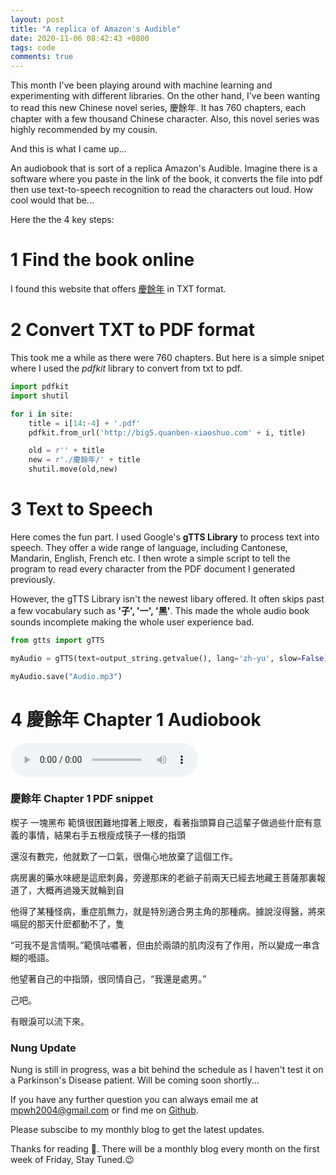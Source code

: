 ```yaml
---
layout: post
title: "A replica of Amazon's Audible"
date: 2020-11-06 08:42:43 +0800
tags: code
comments: true
---
```


This month I've been playing around with machine learning and experimenting with different libraries. On the other hand, I've been wanting to read this new Chinese novel series, 慶餘年. It has 760 chapters, each chapter with a few thousand Chinese character. Also, this novel series was highly recommended by my cousin.

And this is what I came up...

An audiobook that is sort of a replica Amazon's Audible. Imagine there is a software where you paste in the link of the book, it converts the file into pdf then use text-to-speech recognition to read the characters out loud. How cool would that be...

Here the the 4 key steps:

# 1 Find the book online

I found this website that offers [慶餘年](http://big5.quanben-xiaoshuo.com/n/qingyunian/xiazai.html) in TXT format.

# 2 Convert TXT to PDF format

This took me a while as there were 760 chapters. But here is a simple snipet where I used the _pdfkit_ library to convert from txt to pdf.

```python
import pdfkit
import shutil

for i in site:
    title = i[14:-4] + '.pdf'
    pdfkit.from_url('http://big5.quanben-xiaoshuo.com' + i, title)

    old = r'' + title
    new = r'./慶餘年/' + title
    shutil.move(old,new)
```

# 3 Text to Speech

Here comes the fun part. I used Google's **gTTS Library** to process text into speech. They offer a wide range of language, including Cantonese, Mandarin, English, French etc. I then wrote a simple script to tell the program to read every character from the PDF document I generated previously.

However, the gTTS Library isn't the newest libary offered. It often skips past a few vocabulary such as **'⼦', '一', '黑'**. This made the whole audio book sounds incomplete making the whole user experience bad.

```python
from gtts import gTTS

myAudio = gTTS(text=output_string.getvalue(), lang='zh-yu', slow=False)

myAudio.save("Audio.mp3")
```

# 4 慶餘年 Chapter 1 Audiobook

<audio controls>
  <source src="/img/audiobook/Audio.mp3" width='500' type="audio/mp3">
</audio>

### 慶餘年 Chapter 1 PDF snippet

楔⼦ ⼀塊⿊布
範慎很困難地撐著上眼⽪，看著指頭算⾃⼰這輩⼦做過些什麽有意義的事情，結果右⼿五根瘦成筷⼦⼀樣的指頭

還沒有數完，他就歎了⼀⼝氣，很傷⼼地放棄了這個⼯作。

病房裏的藥⽔味總是這麽刺⿐，旁邊那床的老爺⼦前兩天已經去地藏王菩薩那裏報道了，⼤概再過幾天就輪到⾃

他得了某種怪病，重症肌無⼒，就是特別適合男主⾓的那種病。據說沒得醫，將來嗝屁的那天什麽都動不了，隻

“可我不是⾔情啊。”範慎咕噥著，但由於兩頜的肌⾁沒有了作⽤，所以變成⼀串含糊的囈語。

他望著⾃⼰的中指頭，很同情⾃⼰，“我還是處男。”

⼰吧。

有眼淚可以流下來。

### Nung Update

Nung is still in progress, was a bit behind the schedule as I haven't test it on a Parkinson's Disease patient. Will be coming soon shortly...

If you have any further question you can always email me at <mpwh2004@gmail.com> or find me on [Github](https://github.com/melaniehsieh).

Please subscibe to my monthly blog to get the latest updates.

Thanks for reading 👀. There will be a monthly blog every month on the first week of Friday, Stay Tuned.😉
